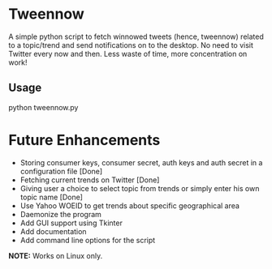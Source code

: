 # Tweennow
A simple python script to fetch winnowed tweets (hence, tweennow) related to a topic/trend and send notifications on to the desktop. No need to visit Twitter every now and then. Less waste of time, more concentration on work! 

## Usage ##
python tweennow.py 

# Future Enhancements
* Storing consumer keys, consumer secret, auth keys and auth secret in a configuration file [Done]
* Fetching current trends on Twitter [Done]
* Giving user a choice to select topic from trends or simply enter his own topic name [Done]
* Use Yahoo WOEID to get trends about specific geographical area
* Daemonize the program
* Add GUI support using Tkinter 
* Add documentation
* Add command line options for the script

**NOTE:** Works on Linux only. 
